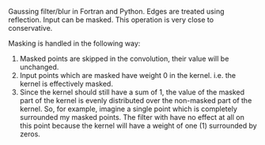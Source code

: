 
Gaussing filter/blur in Fortran and Python. Edges are treated using reflection. Input can be masked. This operation is very close to conservative. 

Masking is handled in the following way: 

1) Masked points are skipped in the convolution, their value will be unchanged. 
2) Input points which are masked have weight 0 in the kernel. i.e. the kernel is effectively masked.  
3) Since the kernel should still have a sum of 1, the value of the masked part of the kernel is evenly distributed over the non-masked part of the kernel. So, for example, imagine a single point which is completely surrounded my masked points. The filter with have no effect at all on this point because the kernel will have a weight of one (1) surrounded by zeros.



